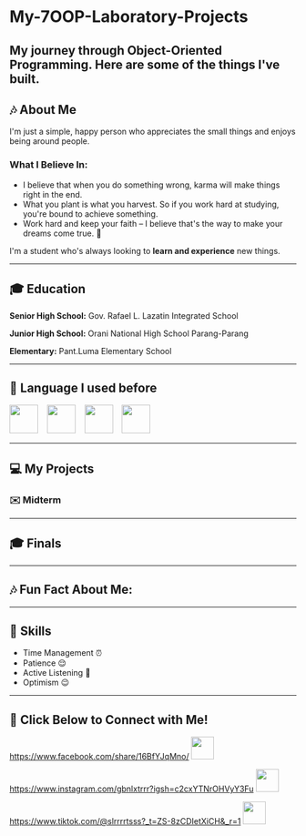 # My-7OOP-Laboratory-Projects

My journey through Object-Oriented Programming. Here are some of the things I've built.
---
## :notes: About Me

I'm just a simple, happy person who appreciates the small things and enjoys being around people.

### What I Believe In:
- I believe that when you do something wrong, karma will make things right in the end.
- What you plant is what you harvest. So if you work hard at studying, you're bound to achieve something.
- Work hard and keep your faith – I believe that's the way to make your dreams come true. :milky_way:

I'm a student who's always looking to **learn and experience** new things.

---

## :mortar_board: Education
**Senior High School:** Gov. Rafael L. Lazatin Integrated School

**Junior High School:** Orani National High School Parang-Parang

**Elementary:** Pant.Luma Elementary School

---

## :page_with_curl: Language I used before

<img src="https://img.shields.io/badge/C-%2300599C.svg?style=for-the-badge&logo=c&logoColor=white" height="50"/>
&nbsp;&nbsp;
<img src="https://img.shields.io/badge/MySQL-%2300f.svg?style=for-the-badge&logo=mysql&logoColor=white" height="50"/> 
&nbsp;&nbsp;
<img src="https://img.shields.io/badge/Java-ED8B00?style=for-the-badge&logo=openjdk&logoColor=white" height="50"/>
&nbsp;&nbsp;
<img src="https://img.shields.io/badge/C++-00599C?style=flat-square&logo=C%2B%2B&logoColor=white" height="50"/>
&nbsp;&nbsp;

---

## :computer: My Projects
### :envelope: Midterm

---

## :mortar_board: Finals

---

## :notes: Fun Fact About Me:

---

## :sparkler: Skills
- Time Management :alarm_clock:
- Patience :relieved:
- Active Listening :yellow_heart:
- Optimism :wink:

---

## :calling: Click Below to Connect with Me!

https://www.facebook.com/share/16BfYJqMno/
<img src="https://img.shields.io/badge/Facebook-1877F2?style=for-the-badge&logo=facebook&logoColor=white" height="40"/>
</a>
&nbsp;&nbsp;

https://www.instagram.com/gbnlxtrrr?igsh=c2cxYTNrOHVyY3Fu
<img src="https://img.shields.io/badge/Instagram-E4405F?style=for-the-badge&logo=instagram&logoColor=white" height="40"/>
</a>
&nbsp;&nbsp;

https://www.tiktok.com/@slrrrrtsss?_t=ZS-8zCDIetXiCH&_r=1
<img src="https://img.shields.io/badge/TikTok-000000?style=for-the-badge&logo=tiktok&logoColor=white" height="40"/>
</a>
&nbsp;&nbsp;
